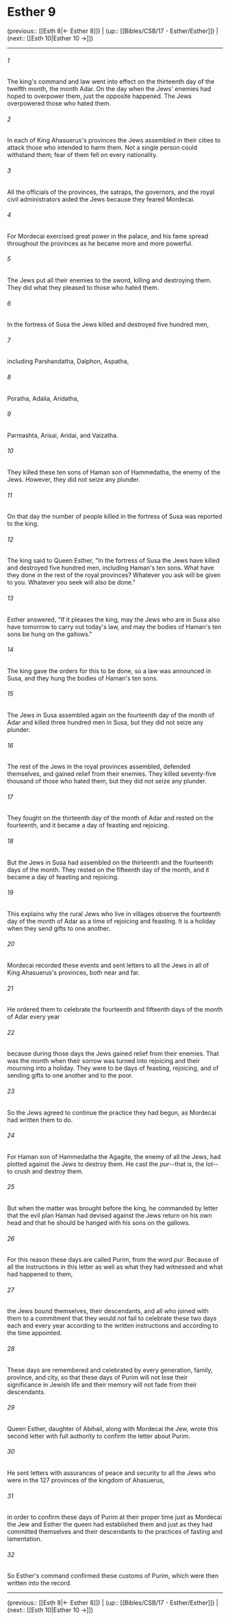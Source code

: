# Esther 9

(previous:: [[Esth 8|← Esther 8]]) | (up:: [[Bibles/CSB/17 - Esther/Esther]]) | (next:: [[Esth 10|Esther 10 →]])

***


###### 1 
The king's command and law went into effect on the thirteenth day of the twelfth month, the month Adar. On the day when the Jews' enemies had hoped to overpower them, just the opposite happened. The Jews overpowered those who hated them. 

###### 2 
In each of King Ahasuerus's provinces the Jews assembled in their cities to attack those who intended to harm them. Not a single person could withstand them; fear of them fell on every nationality. 

###### 3 
All the officials of the provinces, the satraps, the governors, and the royal civil administrators aided the Jews because they feared Mordecai. 

###### 4 
For Mordecai exercised great power in the palace, and his fame spread throughout the provinces as he became more and more powerful. 

###### 5 
The Jews put all their enemies to the sword, killing and destroying them. They did what they pleased to those who hated them. 

###### 6 
In the fortress of Susa the Jews killed and destroyed five hundred men, 

###### 7 
including Parshandatha, Dalphon, Aspatha, 

###### 8 
Poratha, Adalia, Aridatha, 

###### 9 
Parmashta, Arisai, Aridai, and Vaizatha. 

###### 10 
They killed these ten sons of Haman son of Hammedatha, the enemy of the Jews. However, they did not seize any plunder. 

###### 11 
On that day the number of people killed in the fortress of Susa was reported to the king. 

###### 12 
The king said to Queen Esther, "In the fortress of Susa the Jews have killed and destroyed five hundred men, including Haman's ten sons. What have they done in the rest of the royal provinces? Whatever you ask will be given to you. Whatever you seek will also be done." 

###### 13 
Esther answered, "If it pleases the king, may the Jews who are in Susa also have tomorrow to carry out today's law, and may the bodies of Haman's ten sons be hung on the gallows." 

###### 14 
The king gave the orders for this to be done, so a law was announced in Susa, and they hung the bodies of Haman's ten sons. 

###### 15 
The Jews in Susa assembled again on the fourteenth day of the month of Adar and killed three hundred men in Susa, but they did not seize any plunder. 

###### 16 
The rest of the Jews in the royal provinces assembled, defended themselves, and gained relief from their enemies. They killed seventy-five thousand of those who hated them, but they did not seize any plunder. 

###### 17 
They fought on the thirteenth day of the month of Adar and rested on the fourteenth, and it became a day of feasting and rejoicing. 

###### 18 
But the Jews in Susa had assembled on the thirteenth and the fourteenth days of the month. They rested on the fifteenth day of the month, and it became a day of feasting and rejoicing. 

###### 19 
This explains why the rural Jews who live in villages observe the fourteenth day of the month of Adar as a time of rejoicing and feasting. It is a holiday when they send gifts to one another. 

###### 20 
Mordecai recorded these events and sent letters to all the Jews in all of King Ahasuerus's provinces, both near and far. 

###### 21 
He ordered them to celebrate the fourteenth and fifteenth days of the month of Adar every year 

###### 22 
because during those days the Jews gained relief from their enemies. That was the month when their sorrow was turned into rejoicing and their mourning into a holiday. They were to be days of feasting, rejoicing, and of sending gifts to one another and to the poor. 

###### 23 
So the Jews agreed to continue the practice they had begun, as Mordecai had written them to do. 

###### 24 
For Haman son of Hammedatha the Agagite, the enemy of all the Jews, had plotted against the Jews to destroy them. He cast the <em>pur</em>--that is, the lot--to crush and destroy them. 

###### 25 
But when the matter was brought before the king, he commanded by letter that the evil plan Haman had devised against the Jews return on his own head and that he should be hanged with his sons on the gallows. 

###### 26 
For this reason these days are called Purim, from the word <em>pur</em>. Because of all the instructions in this letter as well as what they had witnessed and what had happened to them, 

###### 27 
the Jews bound themselves, their descendants, and all who joined with them to a commitment that they would not fail to celebrate these two days each and every year according to the written instructions and according to the time appointed. 

###### 28 
These days are remembered and celebrated by every generation, family, province, and city, so that these days of Purim will not lose their significance in Jewish life and their memory will not fade from their descendants. 

###### 29 
Queen Esther, daughter of Abihail, along with Mordecai the Jew, wrote this second letter with full authority to confirm the letter about Purim. 

###### 30 
He sent letters with assurances of peace and security to all the Jews who were in the 127 provinces of the kingdom of Ahasuerus, 

###### 31 
in order to confirm these days of Purim at their proper time just as Mordecai the Jew and Esther the queen had established them and just as they had committed themselves and their descendants to the practices of fasting and lamentation. 

###### 32 
So Esther's command confirmed these customs of Purim, which were then written into the record.

***

(previous:: [[Esth 8|← Esther 8]]) | (up:: [[Bibles/CSB/17 - Esther/Esther]]) | (next:: [[Esth 10|Esther 10 →]])
